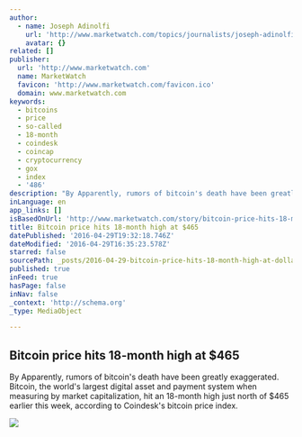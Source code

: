 ```yaml
---
author:
  - name: Joseph Adinolfi
    url: 'http://www.marketwatch.com/topics/journalists/joseph-adinolfi'
    avatar: {}
related: []
publisher:
  url: 'http://www.marketwatch.com'
  name: MarketWatch
  favicon: 'http://www.marketwatch.com/favicon.ico'
  domain: www.marketwatch.com
keywords:
  - bitcoins
  - price
  - so-called
  - 18-month
  - coindesk
  - coincap
  - cryptocurrency
  - gox
  - index
  - '486'
description: "By Apparently, rumors of bitcoin's death have been greatly exaggerated. Bitcoin, the world's largest digital asset and payment system when measuring by market capitalization, hit an 18-month high just north of $465 earlier this week, according to Coindesk's bitcoin price index."
inLanguage: en
app_links: []
isBasedOnUrl: 'http://www.marketwatch.com/story/bitcoin-price-hits-18-month-high-at-465-2016-04-29'
title: Bitcoin price hits 18-month high at $465
datePublished: '2016-04-29T19:32:18.746Z'
dateModified: '2016-04-29T16:35:23.578Z'
starred: false
sourcePath: _posts/2016-04-29-bitcoin-price-hits-18-month-high-at-dollar465.md
published: true
inFeed: true
hasPage: false
inNav: false
_context: 'http://schema.org'
_type: MediaObject

---
```

<article style=""><h1>Bitcoin price hits 18-month high at $465</h1><p>By Apparently, rumors of bitcoin's death have been greatly exaggerated. Bitcoin, the world's largest digital asset and payment system when measuring by market capitalization, hit an 18-month high just north of $465 earlier this week, according to Coindesk's bitcoin price index.</p><img src="http://s.marketwatch.com/public/resources/MWimages/MW-ED478_bitcoi_ZG_20160117192142.jpg" /></article>